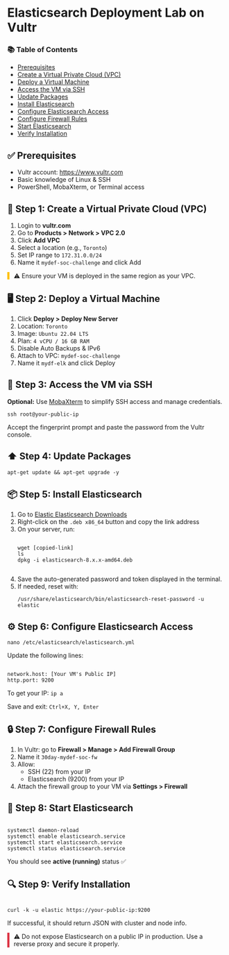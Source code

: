 <h1>Elasticsearch Deployment Lab on Vultr</h1>

<nav>
  <h3>📚 Table of Contents</h3>
  <ul>
    <li><a href="#prerequisites">Prerequisites</a></li>
    <li><a href="#vpc">Create a Virtual Private Cloud (VPC)</a></li>
    <li><a href="#vm">Deploy a Virtual Machine</a></li>
    <li><a href="#ssh">Access the VM via SSH</a></li>
    <li><a href="#update">Update Packages</a></li>
    <li><a href="#install">Install Elasticsearch</a></li>
    <li><a href="#configure">Configure Elasticsearch Access</a></li>
    <li><a href="#firewall">Configure Firewall Rules</a></li>
    <li><a href="#start">Start Elasticsearch</a></li>
    <li><a href="#verify">Verify Installation</a></li>
  </ul>
</nav>

<h2 id="prerequisites">✅ Prerequisites</h2>
<ul>
  <li>Vultr account: <a href="[https://www.vultr.com](https://www.vultr.com/?ref=9758799-9J)" target="_blank">https://www.vultr.com</a></li>
  <li>Basic knowledge of Linux & SSH</li>
  <li>PowerShell, MobaXterm, or Terminal access</li>
</ul>

<h2 id="vpc">🧩 Step 1: Create a Virtual Private Cloud (VPC)</h2>
<ol>
  <li>Login to <strong>vultr.com</strong></li>
  <li>Go to <strong>Products > Network > VPC 2.0</strong></li>
  <li>Click <strong>Add VPC</strong></li>
  <li>Select a location (e.g., <code>Toronto</code>)</li>
  <li>Set IP range to <code>172.31.0.0/24</code></li>
  <li>Name it <code>mydef-soc-challenge</code> and click Add</li>
</ol>
<div class="note" style="border-left: 5px solid #ffc107; padding-left: 10px;">
  ⚠️ Ensure your VM is deployed in the same region as your VPC.
</div>

<h2 id="vm">🖥 Step 2: Deploy a Virtual Machine</h2>
<ol>
  <li>Click <strong>Deploy > Deploy New Server</strong></li>
  <li>Location: <code>Toronto</code></li>
  <li>Image: <code>Ubuntu 22.04 LTS</code></li>
  <li>Plan: <code>4 vCPU / 16 GB RAM</code></li>
  <li>Disable Auto Backups & IPv6</li>
  <li>Attach to VPC: <code>mydef-soc-challenge</code></li>
  <li>Name it <code>mydf-elk</code> and click Deploy</li>
</ol>

<h2 id="ssh">🔐 Step 3: Access the VM via SSH</h2>
<p><strong>Optional:</strong> Use <a href="https://mobaxterm.mobatek.net/download.html" target="_blank">MobaXterm</a> to simplify SSH access and manage credentials.</p>
<pre><code>ssh root@your-public-ip</code></pre>
<p>Accept the fingerprint prompt and paste the password from the Vultr console.</p>

<h2 id="update">⬆️ Step 4: Update Packages</h2>
<pre><code>apt-get update && apt-get upgrade -y</code></pre>

<h2 id="install">📦 Step 5: Install Elasticsearch</h2>
<ol>
  <li>Go to <a href="https://www.elastic.co/downloads/elasticsearch" target="_blank">Elastic Elasticsearch Downloads</a></li>
  <li>Right-click on the <code>.deb x86_64</code> button and copy the link address</li>
  <li>On your server, run:
    <pre><code>
wget [copied-link]
ls
dpkg -i elasticsearch-8.x.x-amd64.deb
    </code></pre>
  </li>
  <li>Save the auto-generated password and token displayed in the terminal.</li>
  <li>If needed, reset with:
    <pre><code>/usr/share/elasticsearch/bin/elasticsearch-reset-password -u elastic</code></pre>
  </li>
</ol>

<h2 id="configure">⚙️ Step 6: Configure Elasticsearch Access</h2>
<pre><code>nano /etc/elasticsearch/elasticsearch.yml</code></pre>
<p>Update the following lines:</p>
<pre><code>
network.host: [Your VM's Public IP]
http.port: 9200
</code></pre>
<p>To get your IP: <code>ip a</code></p>
<p>Save and exit: <code>Ctrl+X, Y, Enter</code></p>

<h2 id="firewall">🔒 Step 7: Configure Firewall Rules</h2>
<ol>
  <li>In Vultr: go to <strong>Firewall > Manage > Add Firewall Group</strong></li>
  <li>Name it <code>30day-mydef-soc-fw</code></li>
  <li>Allow:
    <ul>
      <li>SSH (22) from your IP</li>
      <li>Elasticsearch (9200) from your IP</li>
    </ul>
  </li>
  <li>Attach the firewall group to your VM via <strong>Settings > Firewall</strong></li>
</ol>

<h2 id="start">🚀 Step 8: Start Elasticsearch</h2>
<pre><code>
systemctl daemon-reload
systemctl enable elasticsearch.service
systemctl start elasticsearch.service
systemctl status elasticsearch.service
</code></pre>
<p>You should see <strong>active (running)</strong> status ✅</p>

<h2 id="verify">🔍 Step 9: Verify Installation</h2>
<pre><code>
curl -k -u elastic https://your-public-ip:9200
</code></pre>
<p>If successful, it should return JSON with cluster and node info.</p>

<div class="note" style="border-left: 5px solid #dc3545; padding-left: 10px;">
  ⚠️ Do not expose Elasticsearch on a public IP in production. Use a reverse proxy and secure it properly.
</div>
